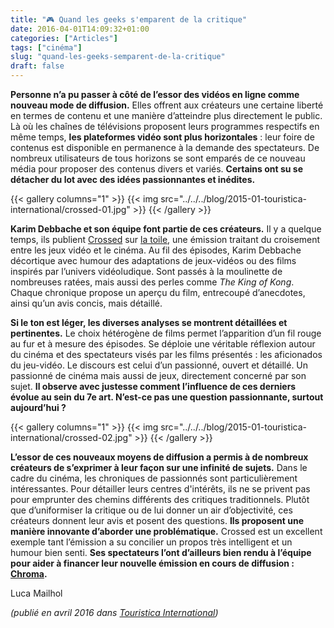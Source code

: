 ```yaml
---
title: "🎮 Quand les geeks s'emparent de la critique"
date: 2016-04-01T14:09:32+01:00
categories: ["Articles"]
tags: ["cinéma"]
slug: "quand-les-geeks-semparent-de-la-critique"
draft: false
---
```


**Personne n’a pu passer à côté de l’essor des vidéos en ligne comme nouveau  mode de diffusion.** Elles offrent aux créateurs une certaine liberté en termes de contenu et une manière d’atteindre plus directement le public. Là où les chaînes de télévisions proposent leurs programmes respectifs en même temps, **les plateformes vidéo sont plus horizontales** : leur foire de contenus est disponible en permanence à la demande des spectateurs. De nombreux utilisateurs de tous horizons se sont emparés de ce nouveau média pour proposer des contenus divers et variés. **Certains ont su se détacher du lot avec des idées passionnantes et inédites.**<!--more-->

{{< gallery columns="1" >}}
  {{< img src="../../../blog/2015-01-touristica-international/crossed-01.jpg" >}}
{{< /gallery >}}

**Karim Debbache et son équipe font partie de ces créateurs.** Il y a quelque temps, ils publient [Crossed](https://fr.wikipedia.org/wiki/Crossed) sur [la toile](https://www.youtube.com/user/KarimDebbache), une émission traitant du croisement entre les jeux vidéo et le cinéma. Au fil des épisodes, Karim Debbache décortique avec humour des adaptations de jeux-vidéos ou des films inspirés par l’univers vidéoludique. Sont passés à la moulinette de nombreuses ratées, mais aussi des perles comme *The King of Kong*. Chaque chronique propose un aperçu du film, entrecoupé d’anecdotes, ainsi qu’un avis concis, mais détaillé.  

**Si le ton est léger, les diverses analyses se montrent détaillées et pertinentes.** Le choix hétérogène de films permet l’apparition d’un fil rouge au fur et à mesure des épisodes. Se déploie une véritable réflexion autour du cinéma et des spectateurs visés par les films présentés : les aficionados du jeu-vidéo. Le discours est celui d’un passionné, ouvert et détaillé. Un passionné de cinéma mais aussi de jeux, directement concerné par son sujet. **Il observe avec justesse comment l’influence de ces derniers évolue au sein du 7e art. N’est-ce pas une question passionnante, surtout aujourd’hui ?**

{{< gallery columns="1" >}}
  {{< img src="../../../blog/2015-01-touristica-international/crossed-02.jpg" >}}
{{< /gallery >}}

**L’essor de ces nouveaux moyens de diffusion a permis à de nombreux créateurs de s’exprimer à leur façon sur une infinité de sujets.** Dans le cadre du cinéma, les chroniques de passionnés sont particulièrement intéressantes. Pour détailler leurs centres d'intérêts, ils ne se privent pas pour emprunter des chemins différents des critiques traditionnels. Plutôt que d’uniformiser la critique ou de lui donner un air d’objectivité, ces créateurs donnent leur avis et posent des questions. **Ils proposent une manière innovante d’aborder une problématique.** Crossed est un excellent exemple tant l’émission a su concilier un propos très intelligent et un humour bien senti. **Ses spectateurs l’ont d’ailleurs bien rendu à l’équipe pour aider à  financer leur nouvelle émission en cours de diffusion : [Chroma](https://www.dailymotion.com/karimdebbache).**

Luca Mailhol

*(publié en avril 2016 dans [Touristica International](https://fr.calameo.com/read/00072269181f963fb44ce))*
